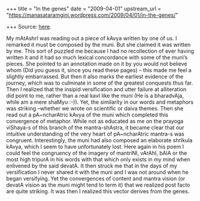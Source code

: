 +++
title = "In the genes"
date = "2009-04-01"
upstream_url = "https://manasataramgini.wordpress.com/2009/04/01/in-the-genes/"

+++
Source: [here](https://manasataramgini.wordpress.com/2009/04/01/in-the-genes/).

My mAtAshrI was reading out a piece of kAvya written by one of us. I remarked it must be composed by the muni. But she claimed it was written by me. This sort of puzzled me because I had no recollection of ever having written it and it had so much lexical concordance with some of the muni’s pieces. She pointed to an annotation made on it by you would not believe whom (Did you guess it, since you read these pages) – this made me feel a slightly embarrassed. But then it also marks the earliest evidence of the journey, which was to culminate in some of the greatest conquests thus far. Then I realized that the insipid versification and utter failure at alliteration did point to me, rather than a real kavI like the muni (He is a bharadvAja, while am a mere shaMyu :-)). Yet, the similarity in our words and metaphors was striking –whether we wrote on scientific or daiva themes. Then she read out a pA\~ncharAtric kAvya of the muni which completed this convergence of metaphor. While not as educated as me on the prayoga viShaya-s of this branch of the mantra-shAstra, it became clear that our intuitive understanding of the very heart of pA\~ncharAtric mantra-s was congruent. Interestingly, the muni had also composed an elaborate shrIkula kAvya, which I seem to have unfortunately lost. Here again in his poem I could feel the congruency of the imagery of mantriNI, vArAhI, bAlA or the most high tripurA in his words with that which only exists in my mind when enlivened by the said devatA. It then struck me that in the days of my versification I never shared it with the muni and I was not around when he began versifying. Yet the convergences of content and mantra vision (or devatA vision as the muni might tend to term it) that we realized post facto are quite striking. It was then I realized this vector derives from the genes.

